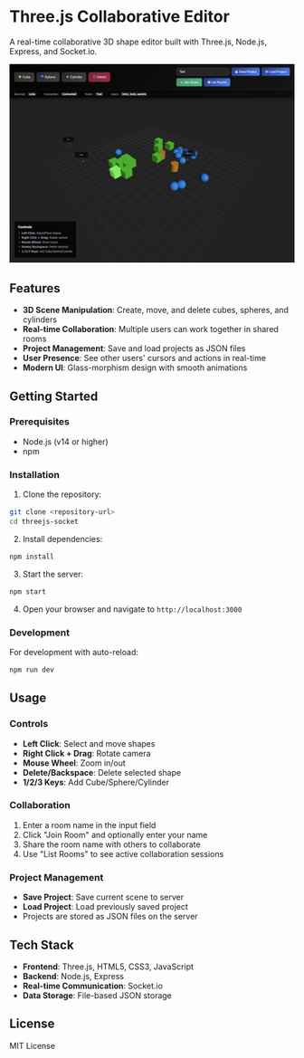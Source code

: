 # Three.js Collaborative Editor

A real-time collaborative 3D shape editor built with Three.js, Node.js, Express, and Socket.io.

![Three.js Collaborative Editor](docs/screenshot.jpg)

## Features

- **3D Scene Manipulation**: Create, move, and delete cubes, spheres, and cylinders
- **Real-time Collaboration**: Multiple users can work together in shared rooms
- **Project Management**: Save and load projects as JSON files
- **User Presence**: See other users' cursors and actions in real-time
- **Modern UI**: Glass-morphism design with smooth animations

## Getting Started

### Prerequisites

- Node.js (v14 or higher)
- npm

### Installation

1. Clone the repository:
```bash
git clone <repository-url>
cd threejs-socket
```

2. Install dependencies:
```bash
npm install
```

3. Start the server:
```bash
npm start
```

4. Open your browser and navigate to `http://localhost:3000`

### Development

For development with auto-reload:
```bash
npm run dev
```

## Usage

### Controls

- **Left Click**: Select and move shapes
- **Right Click + Drag**: Rotate camera
- **Mouse Wheel**: Zoom in/out
- **Delete/Backspace**: Delete selected shape
- **1/2/3 Keys**: Add Cube/Sphere/Cylinder

### Collaboration

1. Enter a room name in the input field
2. Click "Join Room" and optionally enter your name
3. Share the room name with others to collaborate
4. Use "List Rooms" to see active collaboration sessions

### Project Management

- **Save Project**: Save current scene to server
- **Load Project**: Load previously saved project
- Projects are stored as JSON files on the server

## Tech Stack

- **Frontend**: Three.js, HTML5, CSS3, JavaScript
- **Backend**: Node.js, Express
- **Real-time Communication**: Socket.io
- **Data Storage**: File-based JSON storage

## License

MIT License